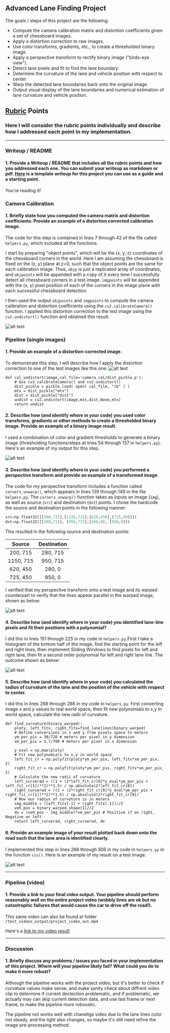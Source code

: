 ## Advanced Lane Finding Project

The goals / steps of this project are the following:

* Compute the camera calibration matrix and distortion coefficients given a set of chessboard images.
* Apply a distortion correction to raw images.
* Use color transforms, gradients, etc., to create a thresholded binary image.
* Apply a perspective transform to rectify binary image ("birds-eye view").
* Detect lane pixels and fit to find the lane boundary.
* Determine the curvature of the lane and vehicle position with respect to center.
* Warp the detected lane boundaries back onto the original image.
* Output visual display of the lane boundaries and numerical estimation of lane curvature and vehicle position.

[//]: # (Image References)

[image1]: ./output_images/Undistorted_Image.jpg "ChessBoard Undistorted Example"
[image2]: ./output_images/Real_Undistorted_Image.jpg "Example of Distortion corrected image"
[image3]: ./output_images/Binary_Image.jpg "Thresholding Example"
[image4]: ./output_images/Transformed_Image.jpg "Perspective Transform Example"
[image5]: ./output_images/lane_lines.jpg "Histogram Plot"
[image6]: ./output_images/lane_lines.jpg "Fitted Lane Line Example"
[image7]: ./output_images/test4.jpg "Result Example"
[video1]: ./test_videos_output/project_video.mp4 "Video"

## [Rubric](https://review.udacity.com/#!/rubrics/571/view) Points

### Here I will consider the rubric points individually and describe how I addressed each point in my implementation.  

---

### Writeup / README

#### 1. Provide a Writeup / README that includes all the rubric points and how you addressed each one.  You can submit your writeup as markdown or pdf.  [Here](https://github.com/udacity/CarND-Advanced-Lane-Lines/blob/master/writeup_template.md) is a template writeup for this project you can use as a guide and a starting point.  

You're reading it!

### Camera Calibration

#### 1. Briefly state how you computed the camera matrix and distortion coefficients. Provide an example of a distortion corrected calibration image.

The code for this step is contained in lines 7 through 42 of the file called `helpers.py`, which included all the functions.

I start by preparing "object points", which will be the (x, y, z) coordinates of the chessboard corners in the world. Here I am assuming the chessboard is fixed on the (x, y) plane at z=0, such that the object points are the same for each calibration image.  Thus, `objp` is just a replicated array of coordinates, and `objpoints` will be appended with a copy of it every time I successfully detect all chessboard corners in a test image.  `imgpoints` will be appended with the (x, y) pixel position of each of the corners in the image plane with each successful chessboard detection.  

I then used the output `objpoints` and `imgpoints` to compute the camera calibration and distortion coefficients using the `cv2.calibrateCamera()` function.  I applied this distortion correction to the test image using the `cv2.undistort()` function and obtained this result: 

![alt text][image1]

### Pipeline (single images)

#### 1. Provide an example of a distortion-corrected image.

To demonstrate this step, I will describe how I apply the distortion correction to one of the test images like this one:
![alt text][image2]
```
def cal_undistort(image,cal_file='camera_cal/dist_pickle.p'):
    # Use cv2.calibrateCamera() and cv2.undistort()
    dist_pickle = pickle.load( open( cal_file, "rb" ) )
    mtx = dist_pickle["mtx"]
    dist = dist_pickle["dist"]
    undist = cv2.undistort(image,mtx,dist,None,mtx)  
    return undist
```

#### 2. Describe how (and identify where in your code) you used color transforms, gradients or other methods to create a thresholded binary image.  Provide an example of a binary image result.

I used a combination of color and gradient thresholds to generate a binary image (thresholding functions/steps at lines 54 through 137 in `helpers.py`).  Here's an example of my output for this step.  

![alt text][image3]

#### 3. Describe how (and identify where in your code) you performed a perspective transform and provide an example of a transformed image.

The code for my perspective transform includes a function called `corners_unwarp()`, which appears in lines 139 through 149 in the file `helpers.py`.  The `corners_unwarp()` function takes as inputs an image (`img`), as well as source (`src`) and destination (`dst`) points.  I chose the hardcode the source and destination points in the following manner:

```python
src=np.float32([[200,715],[1150,715],[620,450],[725,450]]) 
dst=np.float32([[280,715], [950,715],[280,0], [950,0]])
```

This resulted in the following source and destination points:

| Source        | Destination   | 
|:-------------:|:-------------:| 
| 200, 715      | 280, 715      | 
| 1150, 715     | 950, 715      |
| 620, 450      | 280, 0        |
| 725, 450      | 950, 0        |

I verified that my perspective transform onto a test image and its warped counterpart to verify that the lines appear parallel in the warped image, shown as below:

![alt text][image4]

#### 4. Describe how (and identify where in your code) you identified lane-line pixels and fit their positions with a polynomial?

I did this in lines 151 through 225 in my code in `helpers.py`.First I take a histogram of the bottom half of the image, find the starting point for the left and right lines, then implement Sliding Windows to find pixels for left and right lane, then fit a second order polynomial for left and right lane line. The outcome shown as below:

![alt text][image6]

#### 5. Describe how (and identify where in your code) you calculated the radius of curvature of the lane and the position of the vehicle with respect to center.

I did this in lines 268 through 286 in my code in `helpers.py`.
First converting image x and y values to real world space, then fit new polynomials to x,y in world space, calculate the new radii of curvature.
```
def find_curvature(binary_warped):
    ploty, left_fitx, right_fitx=find_lanelines(binary_warped)
    # Define conversions in x and y from pixels space to meters
    ym_per_pix = 30/720 # meters per pixel in y dimension
    xm_per_pix = 3.7/700 # meters per pixel in x dimension

    y_eval = np.max(ploty)
    # Fit new polynomials to x,y in world space
    left_fit_cr = np.polyfit(ploty*ym_per_pix, left_fitx*xm_per_pix, 2)
    right_fit_cr = np.polyfit(ploty*ym_per_pix, right_fitx*xm_per_pix, 2)
    # Calculate the new radii of curvature
    left_curverad = ((1 + (2*left_fit_cr[0]*y_eval*ym_per_pix + left_fit_cr[1])**2)**1.5) / np.absolute(2*left_fit_cr[0])
    right_curverad = ((1 + (2*right_fit_cr[0]*y_eval*ym_per_pix + right_fit_cr[1])**2)**1.5) / np.absolute(2*right_fit_cr[0])
    # Now our radius of curvature is in meters
    img_middle = (left_fitx[-1] + right_fitx[-1])//2
    veh_pos = binary_warped.shape[1]//2
    dx = (veh_pos - img_middle)*xm_per_pix # Positive if on right, Negative on left
    return left_curverad, right_curverad, dx
```

#### 6. Provide an example image of your result plotted back down onto the road such that the lane area is identified clearly.

I implemented this step in lines 288 through 306 in my code in `helpers.py` in the function `vis()`.  Here is an example of my result on a test image:

![alt text][image7]

---

### Pipeline (video)

#### 1. Provide a link to your final video output.  Your pipeline should perform reasonably well on the entire project video (wobbly lines are ok but no catastrophic failures that would cause the car to drive off the road!).

This same video can also be found at folder `/test_videos_output/project_video_out.mp4`

Here's a [link to my video result](./test_videos_output/project_video.mp4)

---

### Discussion

#### 1. Briefly discuss any problems / issues you faced in your implementation of this project.  Where will your pipeline likely fail?  What could you do to make it more robust?

Although the pipeline works with the project video, but it's better to check if curvature values make sense, and  make sanity check about diffrent video clip to determine if current dectection problematic, and if problematic, we actually may can skip current detection data, and use last frame or next frame, to make the pipeline more roboustic.

The pipeline not works well with chanellge video due to the lane lines color not steady, and the light also changes, so maybe it's still need refine the image pre-processing method.

